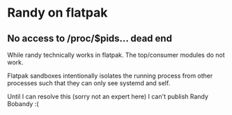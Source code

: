 # Randy on flatpak
## No access to /proc/$pids... dead end
While randy technically works in flatpak. The top/consumer modules do not work.

Flatpak sandboxes intentionally isolates the running process from other processes such that they can only see systemd and self.

Until I can resolve this (sorry not an expert here) I can't publish Randy Bobandy :(
